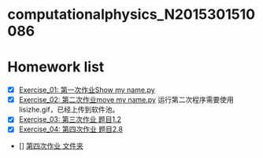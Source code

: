# computationalphysics_N2015301510086
# Homework list
- [X] [Exercise_01: 第一次作业Show my name.py](https://github.com/lisizhe/computationalphysics_N2015301510086/blob/master/%E7%AC%AC%E4%B8%80%E6%AC%A1%E4%BD%9C%E4%B8%9AShow%20my%20name.py)
- [X] [Exercise_02: 第二次作业move my name.py](https://github.com/lisizhe/computationalphysics_N2015301510086/blob/master/lisizhe2.py)
运行第二次程序需要使用lisizhe.gif，已经上传到软件池。
- [X] [Exercise_03: 第三次作业 题目1.2](https://github.com/lisizhe/computationalphysics_N2015301510086/blob/master/Report1(%E9%A2%98%E7%9B%AE1.2).md)
- [X] [Exercise_04: 第四次作业 题目2.8](https://github.com/lisizhe/computationalphysics_N2015301510086/blob/master/Exercise_04/report%202.8%20.md)

- [] [第四次作业 文件夹](https://github.com/lisizhe/computationalphysics_N2015301510086/tree/master/Exercise_04)
